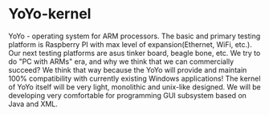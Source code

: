 # YoYo-kernel
YoYo - operating system for ARM processors. The basic and primary testing platform is Raspberry PI with max level of expansion(Ethernet, WiFi, etc.). Our next testing platforms are asus tinker board, beagle bone, etc. We try to do "PC with ARMs" era, and why we think that we can commercially succeed? We think that way because the YoYo will provide and maintain 100% compatibility with currently existing Windows applications! The kernel of YoYo itself will be very light, monolithic and unix-like designed. We will be developing very comfortable for programming GUI subsystem based on Java and XML.
